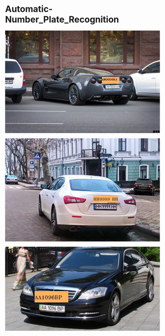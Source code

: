 # Automatic-Number_Plate_Recognition

![1](https://github.com/Aleksandr62aa/Automatic-Number_Plate_Recognition/blob/main/car_YOLOv8_easyOCR.jpg)

![2](https://github.com/Aleksandr62aa/Automatic-Number_Plate_Recognition/blob/main/car_Haarcascade_easyOCR.jpg)

![3](https://github.com/Aleksandr62aa/Automatic-Number_Plate_Recognition/blob/main/car_Haarcascade_TesseractOCR.jpg)


